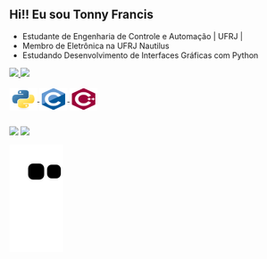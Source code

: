 ## Hi!! Eu sou Tonny Francis
- Estudante de Engenharia de Controle e Automação | UFRJ | 
- Membro de Eletrônica na UFRJ Nautilus
- Estudando Desenvolvimento de Interfaces Gráficas com Python

 <div>
  <a href="https://github.com/Tonny-Francis">
  <img height="130em" src="https://github-readme-stats.vercel.app/api?username=Tonny-Francis&show_icons=true&theme=radical&include_all_commits=true&count_private=true"/>
  <img height="130em" src="https://github-readme-stats.vercel.app/api/top-langs/?username=Tonny-Francis&layout=compact&langs_count=7&theme=radical"/>
 </div>
 
 <div style="display: inline_block"><br>
  <img align="center" alt="Tonny-Python" height="40" width="50" src="https://raw.githubusercontent.com/devicons/devicon/master/icons/python/python-original.svg">
  <img align="center" alt="Tonny-C" height="40" width="50" src="https://github.com/devicons/devicon/blob/master/icons/c/c-original.svg">
  <img align="center" alt="Tonny-C++" height="40" width="50" src="https://github.com/devicons/devicon/blob/master/icons/cplusplus/cplusplus-plain.svg">
</div>

##
  
<div> 
  <a href = "mailto:tonnyfrancis161@poli.ufrj.br"><img src="https://img.shields.io/badge/-Gmail-%23333?style=for-the-badge&logo=gmail&logoColor=white" target="_blank"></a>
  <a href="https://www.linkedin.com/in/tonny-francis-ba2449207/" target="_blank"><img src="https://img.shields.io/badge/-LinkedIn-%230077B5?style=for-the-badge&logo=linkedin&logoColor=white" target="_blank"></a>
 
![Snake animation](https://github.com/Tonny-Francis/Tonny-Francis/blob/output/github-contribution-grid-snake.svg)
 
</div>

